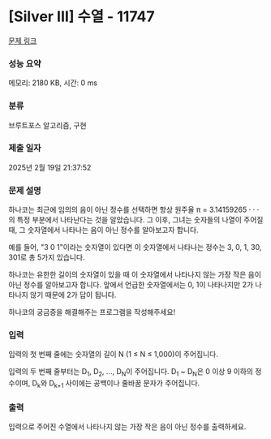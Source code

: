 # [Silver III] 수열 - 11747 

[문제 링크](https://www.acmicpc.net/problem/11747) 

### 성능 요약

메모리: 2180 KB, 시간: 0 ms

### 분류

브루트포스 알고리즘, 구현

### 제출 일자

2025년 2월 19일 21:37:52

### 문제 설명

<p>하나코는 최근에 임의의 음이 아닌 정수를 선택하면 항상 원주율 π = 3.14159265 · · · 의 특정 부분에서 나타난다는 것을 알았습니다. 그 이후, 그녀는 숫자들의 나열이 주어질 때, 그 숫자열에서 나타나는 음이 아닌 정수를 알아보고자 합니다.</p>

<p>예를 들어, "3 0 1"이라는 숫자열이 있다면 이 숫자열에서 나타나는 정수는 3, 0, 1, 30, 301로 총 5가지 있습니다.</p>

<p>하나코는 유한한 길이의 숫자열이 있을 때 이 숫자열에서 나타나지 않는 가장 작은 음이 아닌 정수를 알아보고자 합니다. 앞에서 언급한 숫자열에서는 0, 1이 나타나지만 2가 나타나지 않기 때문에 2가 답이 됩니다.</p>

<p>하나코의 궁금증을 해결해주는 프로그램을 작성해주세요!</p>

### 입력 

 <p>입력의 첫 번째 줄에는 숫자열의 길이 N (1 ≤ N ≤ 1,000)이 주어집니다.</p>

<p>입력의 두 번째 줄부터는 D<sub>1</sub>, D<sub>2</sub>, ..., D<sub>N</sub>이 주어집니다. D<sub>1</sub> ~ D<sub>N</sub>은 0 이상 9 이하의 정수이며, D<sub>k</sub>와 D<sub>k+1</sub> 사이에는 공백이나 줄바꿈 문자가 주어집니다.</p>

### 출력 

 <p>입력으로 주어진 수열에서 나타나지 않는 가장 작은 음이 아닌 정수를 출력하세요.</p>

